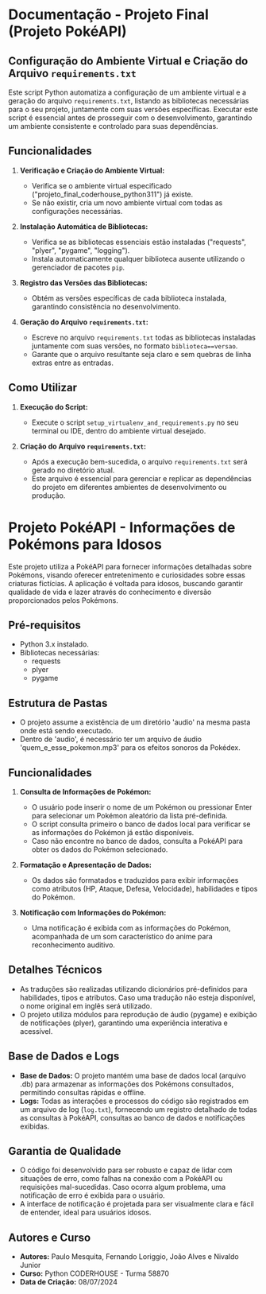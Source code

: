 # Documentação - Projeto Final (Projeto PokéAPI)

## Configuração do Ambiente Virtual e Criação do Arquivo `requirements.txt`

Este script Python automatiza a configuração de um ambiente virtual e a geração do arquivo `requirements.txt`, listando as bibliotecas necessárias para o seu projeto, juntamente com suas versões específicas. Executar este script é essencial antes de prosseguir com o desenvolvimento, garantindo um ambiente consistente e controlado para suas dependências.

## Funcionalidades

1. **Verificação e Criação do Ambiente Virtual:**
   - Verifica se o ambiente virtual especificado ("projeto_final_coderhouse_python311") já existe.
   - Se não existir, cria um novo ambiente virtual com todas as configurações necessárias.

2. **Instalação Automática de Bibliotecas:**
   - Verifica se as bibliotecas essenciais estão instaladas ("requests", "plyer", "pygame", "logging").
   - Instala automaticamente qualquer biblioteca ausente utilizando o gerenciador de pacotes `pip`.

3. **Registro das Versões das Bibliotecas:**
   - Obtém as versões específicas de cada biblioteca instalada, garantindo consistência no desenvolvimento.

4. **Geração do Arquivo `requirements.txt`:**
   - Escreve no arquivo `requirements.txt` todas as bibliotecas instaladas juntamente com suas versões, no formato `biblioteca==versao`.
   - Garante que o arquivo resultante seja claro e sem quebras de linha extras entre as entradas.

## Como Utilizar

1. **Execução do Script:**
   - Execute o script `setup_virtualenv_and_requirements.py` no seu terminal ou IDE, dentro do ambiente virtual desejado.

2. **Criação do Arquivo `requirements.txt`:**
   - Após a execução bem-sucedida, o arquivo `requirements.txt` será gerado no diretório atual.
   - Este arquivo é essencial para gerenciar e replicar as dependências do projeto em diferentes ambientes de desenvolvimento ou produção.

# Projeto PokéAPI - Informações de Pokémons para Idosos

Este projeto utiliza a PokéAPI para fornecer informações detalhadas sobre Pokémons, visando oferecer entretenimento e curiosidades sobre essas criaturas fictícias. A aplicação é voltada para idosos, buscando garantir qualidade de vida e lazer através do conhecimento e diversão proporcionados pelos Pokémons.

## Pré-requisitos

- Python 3.x instalado.
- Bibliotecas necessárias:
  - requests
  - plyer
  - pygame

## Estrutura de Pastas

- O projeto assume a existência de um diretório 'audio' na mesma pasta onde está sendo executado.
- Dentro de 'audio', é necessário ter um arquivo de áudio 'quem_e_esse_pokemon.mp3' para os efeitos sonoros da Pokédex.

## Funcionalidades

1. **Consulta de Informações de Pokémon:**
   - O usuário pode inserir o nome de um Pokémon ou pressionar Enter para selecionar um Pokémon aleatório da lista pré-definida.
   - O script consulta primeiro o banco de dados local para verificar se as informações do Pokémon já estão disponíveis.
   - Caso não encontre no banco de dados, consulta a PokéAPI para obter os dados do Pokémon selecionado.

2. **Formatação e Apresentação de Dados:**
   - Os dados são formatados e traduzidos para exibir informações como atributos (HP, Ataque, Defesa, Velocidade), habilidades e tipos do Pokémon.

3. **Notificação com Informações do Pokémon:**
   - Uma notificação é exibida com as informações do Pokémon, acompanhada de um som característico do anime para reconhecimento auditivo.

## Detalhes Técnicos

- As traduções são realizadas utilizando dicionários pré-definidos para habilidades, tipos e atributos. Caso uma tradução não esteja disponível, o nome original em inglês será utilizado.
- O projeto utiliza módulos para reprodução de áudio (pygame) e exibição de notificações (plyer), garantindo uma experiência interativa e acessível.

## Base de Dados e Logs

- **Base de Dados:** O projeto mantém uma base de dados local (arquivo .db) para armazenar as informações dos Pokémons consultados, permitindo consultas rápidas e offline.
- **Logs:** Todas as interações e processos do código são registrados em um arquivo de log (`log.txt`), fornecendo um registro detalhado de todas as consultas à PokéAPI, consultas ao banco de dados e notificações exibidas.

## Garantia de Qualidade

- O código foi desenvolvido para ser robusto e capaz de lidar com situações de erro, como falhas na conexão com a PokéAPI ou requisições mal-sucedidas. Caso ocorra algum problema, uma notificação de erro é exibida para o usuário.
- A interface de notificação é projetada para ser visualmente clara e fácil de entender, ideal para usuários idosos.

## Autores e Curso

- **Autores:** Paulo Mesquita, Fernando Loriggio, João Alves e Nivaldo Junior
- **Curso:** Python CODERHOUSE - Turma 58870
- **Data de Criação:** 08/07/2024
